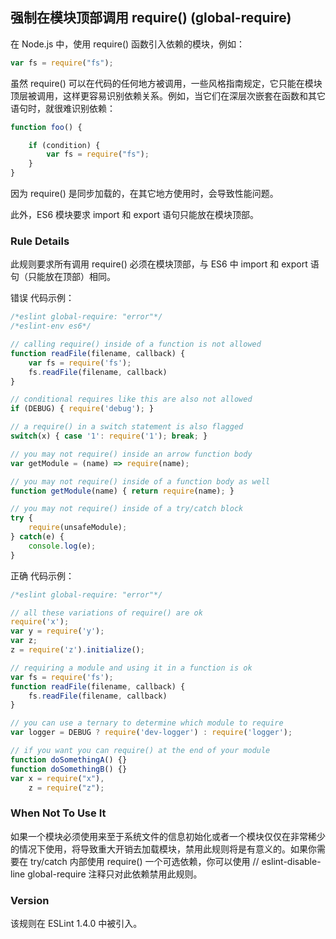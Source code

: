 ## 强制在模块顶部调用 require() (global-require)

在 Node.js 中，使用 require() 函数引入依赖的模块，例如：
```js
var fs = require("fs");
```

虽然 require() 可以在代码的任何地方被调用，一些风格指南规定，它只能在模块顶层被调用，这样更容易识别依赖关系。例如，当它们在深层次嵌套在函数和其它语句时，就很难识别依赖：
```js
function foo() {

    if (condition) {
        var fs = require("fs");
    }
}
```
因为 require() 是同步加载的，在其它地方使用时，会导致性能问题。

此外，ES6 模块要求 import 和 export 语句只能放在模块顶部。

### Rule Details
此规则要求所有调用 require() 必须在模块顶部，与 ES6 中 import 和 export 语句（只能放在顶部）相同。

错误 代码示例：
```js
/*eslint global-require: "error"*/
/*eslint-env es6*/

// calling require() inside of a function is not allowed
function readFile(filename, callback) {
    var fs = require('fs');
    fs.readFile(filename, callback)
}

// conditional requires like this are also not allowed
if (DEBUG) { require('debug'); }

// a require() in a switch statement is also flagged
switch(x) { case '1': require('1'); break; }

// you may not require() inside an arrow function body
var getModule = (name) => require(name);

// you may not require() inside of a function body as well
function getModule(name) { return require(name); }

// you may not require() inside of a try/catch block
try {
    require(unsafeModule);
} catch(e) {
    console.log(e);
}
```

正确 代码示例：
```js
/*eslint global-require: "error"*/

// all these variations of require() are ok
require('x');
var y = require('y');
var z;
z = require('z').initialize();

// requiring a module and using it in a function is ok
var fs = require('fs');
function readFile(filename, callback) {
    fs.readFile(filename, callback)
}

// you can use a ternary to determine which module to require
var logger = DEBUG ? require('dev-logger') : require('logger');

// if you want you can require() at the end of your module
function doSomethingA() {}
function doSomethingB() {}
var x = require("x"),
    z = require("z");
```

### When Not To Use It
如果一个模块必须使用来至于系统文件的信息初始化或者一个模块仅仅在非常稀少的情况下使用，将导致重大开销去加载模块，禁用此规则将是有意义的。如果你需要在 try/catch 内部使用 require() 一个可选依赖，你可以使用 // eslint-disable-line global-require 注释只对此依赖禁用此规则。

### Version
该规则在 ESLint 1.4.0 中被引入。
